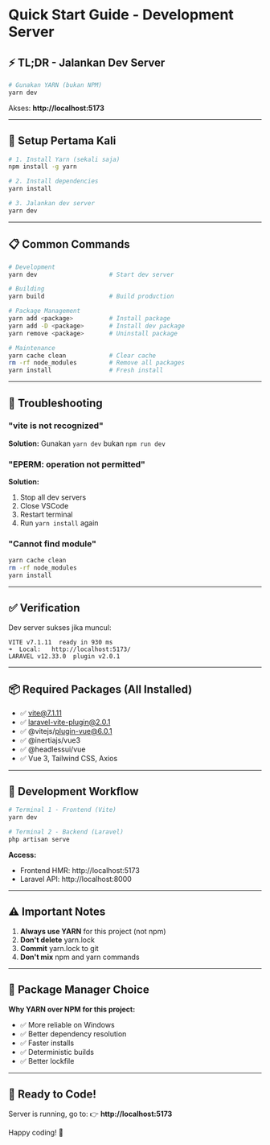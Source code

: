 # Quick Start Guide - Development Server

## ⚡ TL;DR - Jalankan Dev Server

```bash
# Gunakan YARN (bukan NPM)
yarn dev
```

Akses: **http://localhost:5173**

---

## 🔧 Setup Pertama Kali

```bash
# 1. Install Yarn (sekali saja)
npm install -g yarn

# 2. Install dependencies
yarn install

# 3. Jalankan dev server
yarn dev
```

---

## 📋 Common Commands

```bash
# Development
yarn dev                    # Start dev server

# Building
yarn build                  # Build production

# Package Management
yarn add <package>          # Install package
yarn add -D <package>       # Install dev package
yarn remove <package>       # Uninstall package

# Maintenance
yarn cache clean            # Clear cache
rm -rf node_modules         # Remove all packages
yarn install                # Fresh install
```

---

## 🚨 Troubleshooting

### "vite is not recognized"
**Solution:** Gunakan `yarn dev` bukan `npm run dev`

### "EPERM: operation not permitted"
**Solution:**
1. Stop all dev servers
2. Close VSCode
3. Restart terminal
4. Run `yarn install` again

### "Cannot find module"
```bash
yarn cache clean
rm -rf node_modules
yarn install
```

---

## ✅ Verification

Dev server sukses jika muncul:
```
VITE v7.1.11  ready in 930 ms
➜  Local:   http://localhost:5173/
LARAVEL v12.33.0  plugin v2.0.1
```

---

## 📦 Required Packages (All Installed)

- ✅ vite@7.1.11
- ✅ laravel-vite-plugin@2.0.1
- ✅ @vitejs/plugin-vue@6.0.1
- ✅ @inertiajs/vue3
- ✅ @headlessui/vue
- ✅ Vue 3, Tailwind CSS, Axios

---

## 🎯 Development Workflow

```bash
# Terminal 1 - Frontend (Vite)
yarn dev

# Terminal 2 - Backend (Laravel)
php artisan serve
```

**Access:**
- Frontend HMR: http://localhost:5173
- Laravel API: http://localhost:8000

---

## ⚠️ Important Notes

1. **Always use YARN** for this project (not npm)
2. **Don't delete** yarn.lock
3. **Commit** yarn.lock to git
4. **Don't mix** npm and yarn commands

---

## 📝 Package Manager Choice

**Why YARN over NPM for this project:**
- ✅ More reliable on Windows
- ✅ Better dependency resolution
- ✅ Faster installs
- ✅ Deterministic builds
- ✅ Better lockfile

---

## 🎉 Ready to Code!

Server is running, go to:
👉 **http://localhost:5173**

Happy coding! 🚀
